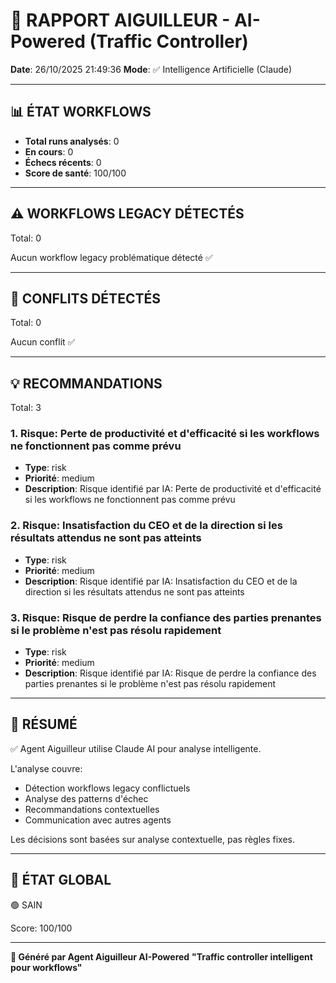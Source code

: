 # 🚦 RAPPORT AIGUILLEUR - AI-Powered (Traffic Controller)

**Date**: 26/10/2025 21:49:36
**Mode**: ✅ Intelligence Artificielle (Claude)

---

## 📊 ÉTAT WORKFLOWS

- **Total runs analysés**: 0
- **En cours**: 0
- **Échecs récents**: 0
- **Score de santé**: 100/100

---

## ⚠️  WORKFLOWS LEGACY DÉTECTÉS

Total: 0



Aucun workflow legacy problématique détecté ✅

---

## 🚨 CONFLITS DÉTECTÉS

Total: 0

Aucun conflit ✅

---

## 💡 RECOMMANDATIONS

Total: 3


### 1. Risque: Perte de productivité et d'efficacité si les workflows ne fonctionnent pas comme prévu

- **Type**: risk
- **Priorité**: medium
- **Description**: Risque identifié par IA: Perte de productivité et d'efficacité si les workflows ne fonctionnent pas comme prévu


### 2. Risque: Insatisfaction du CEO et de la direction si les résultats attendus ne sont pas atteints

- **Type**: risk
- **Priorité**: medium
- **Description**: Risque identifié par IA: Insatisfaction du CEO et de la direction si les résultats attendus ne sont pas atteints


### 3. Risque: Risque de perdre la confiance des parties prenantes si le problème n'est pas résolu rapidement

- **Type**: risk
- **Priorité**: medium
- **Description**: Risque identifié par IA: Risque de perdre la confiance des parties prenantes si le problème n'est pas résolu rapidement




---

## 🎯 RÉSUMÉ

✅ Agent Aiguilleur utilise Claude AI pour analyse intelligente.

L'analyse couvre:
- Détection workflows legacy conflictuels
- Analyse des patterns d'échec
- Recommandations contextuelles
- Communication avec autres agents

Les décisions sont basées sur analyse contextuelle, pas règles fixes.

---

## 🔄 ÉTAT GLOBAL

🟢 SAIN

Score: 100/100

---

**🚦 Généré par Agent Aiguilleur AI-Powered**
**"Traffic controller intelligent pour workflows"**
